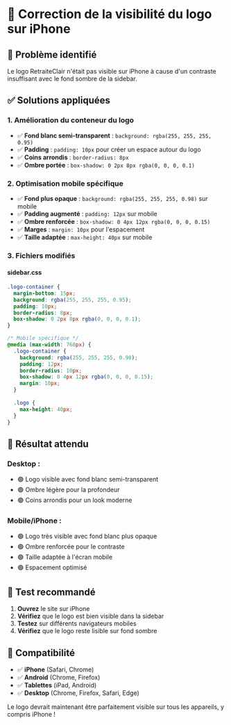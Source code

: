 # 📱 Correction de la visibilité du logo sur iPhone

## 🚨 Problème identifié
Le logo RetraiteClair n'était pas visible sur iPhone à cause d'un contraste insuffisant avec le fond sombre de la sidebar.

## ✅ Solutions appliquées

### 1. **Amélioration du conteneur du logo**
- ✅ **Fond blanc semi-transparent** : `background: rgba(255, 255, 255, 0.95)`
- ✅ **Padding** : `padding: 10px` pour créer un espace autour du logo
- ✅ **Coins arrondis** : `border-radius: 8px`
- ✅ **Ombre portée** : `box-shadow: 0 2px 8px rgba(0, 0, 0, 0.1)`

### 2. **Optimisation mobile spécifique**
- ✅ **Fond plus opaque** : `background: rgba(255, 255, 255, 0.98)` sur mobile
- ✅ **Padding augmenté** : `padding: 12px` sur mobile
- ✅ **Ombre renforcée** : `box-shadow: 0 4px 12px rgba(0, 0, 0, 0.15)`
- ✅ **Marges** : `margin: 10px` pour l'espacement
- ✅ **Taille adaptée** : `max-height: 40px` sur mobile

### 3. **Fichiers modifiés**

#### **sidebar.css**
```css
.logo-container {
  margin-bottom: 15px;
  background: rgba(255, 255, 255, 0.95);
  padding: 10px;
  border-radius: 8px;
  box-shadow: 0 2px 8px rgba(0, 0, 0, 0.1);
}

/* Mobile spécifique */
@media (max-width: 768px) {
  .logo-container {
    background: rgba(255, 255, 255, 0.98);
    padding: 12px;
    border-radius: 10px;
    box-shadow: 0 4px 12px rgba(0, 0, 0, 0.15);
    margin: 10px;
  }
  
  .logo {
    max-height: 40px;
  }
}
```

## 🎯 **Résultat attendu**

### **Desktop :**
- 🟢 Logo visible avec fond blanc semi-transparent
- 🟢 Ombre légère pour la profondeur
- 🟢 Coins arrondis pour un look moderne

### **Mobile/iPhone :**
- 🟢 Logo très visible avec fond blanc plus opaque
- 🟢 Ombre renforcée pour le contraste
- 🟢 Taille adaptée à l'écran mobile
- 🟢 Espacement optimisé

## 🚀 **Test recommandé**

1. **Ouvrez** le site sur iPhone
2. **Vérifiez** que le logo est bien visible dans la sidebar
3. **Testez** sur différents navigateurs mobiles
4. **Vérifiez** que le logo reste lisible sur fond sombre

## 📱 **Compatibilité**

- ✅ **iPhone** (Safari, Chrome)
- ✅ **Android** (Chrome, Firefox)
- ✅ **Tablettes** (iPad, Android)
- ✅ **Desktop** (Chrome, Firefox, Safari, Edge)

Le logo devrait maintenant être parfaitement visible sur tous les appareils, y compris iPhone !
